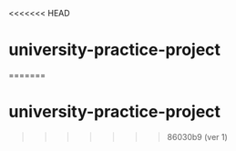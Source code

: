 <<<<<<< HEAD
# university-practice-project
=======
# university-practice-project
>>>>>>> 86030b9 (ver 1)

